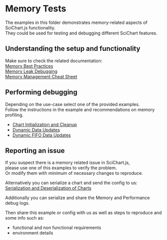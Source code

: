 # Memory Tests

The examples in this folder demonstrates memory-related aspects of SciChart.js functionality.  
They could be used for testing and debugging different SciChart features.

## Understanding the setup and functionality

Make sure to check the related documentation:  
[Memory Best Practices](https://www.scichart.com/documentation/js/current/webframe.html#MemoryBestPractices.html)  
[Memory Leak Debugging](https://www.scichart.com/documentation/js/current/webframe.html#MemoryLeakDebugging.html)  
[Memory Management Cheat Sheet](./MemoryManagementCheatSheet.md)

## Performing debugging

Depending on the use-case select one of the provided examples.  
Follow the instructions in the example and recommendations on memory profiling.

- [Chart Initialization and Cleanup](./ChartInitializationAndCleanup/Readme.md)
- [Dynamic Data Updates](./DataUpdates/Readme.md)
- [Dynamic FIFO Data Updates](./FifoSeries/Readme.md)

## Reporting an issue

If you suspect there is a memory related issue in SciChart.js,  
please use one of this examples to verify the problem.  
Or modify them with minimum of necessary changes to reproduce.

Alternatively you can serialize a chart and send the config to us:
[Serialization and Deserialization of Charts](https://www.scichart.com/documentation/js/current/webframe.html#Serialization%20and%20Deserialization%20of%20Charts.html)

Additionally you can serialize and share the Memory and Performance debug logs.

Then share this example or config with us as well as steps to reproduce and some info such as:

- functional and non functional requirements
- environment details
